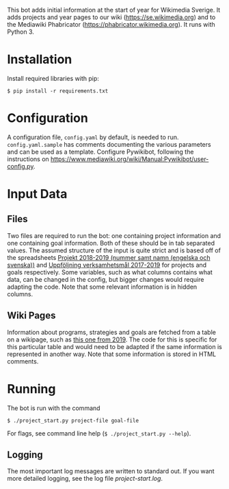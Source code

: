 This bot adds initial information at the start of year for Wikimedia Sverige. It adds projects and year pages to our wiki (https://se.wikimedia.org) and to the Mediawiki Phabricator (https://phabricator.wikimedia.org). It runs with Python 3.

# Installation
Install required libraries with pip:

`$ pip install -r requirements.txt`

# Configuration
A configuration file, `config.yaml` by default, is needed to run. `config.yaml.sample` has comments documenting the various parameters and can be used as a template. Configure Pywikibot, following the instructions on https://www.mediawiki.org/wiki/Manual:Pywikibot/user-config.py.

# Input Data
## Files
Two files are required to run the bot: one containing project information and one containing goal information. Both of these should be in tab separated values. The assumed structure of the input is quite strict and is based off of the spreadsheets [Projekt 2018-2019 (nummer samt namn (engelska och svenska))](https://docs.google.com/spreadsheets/d/1iuhi661upWWRVCUhdLW6GZnnP8_B5v5Y6sdNEFlq2UU/edit?usp=sharing) and [Uppföljning verksamhetsmål 2017-2019](https://docs.google.com/spreadsheets/d/1j7u3623U2gtmXYVUJBuHKdXg_GJWBhHbT5ayxOeN3RY/edit?usp=sharing) for projects and goals respectively. Some variables, such as what columns contains what data, can be changed in the config, but bigger changes would require adapting the code. Note that some relevant information is in hidden columns.

## Wiki Pages
Information about programs, strategies and goals are fetched from a table on a wikipage, such as [this one from 2019](https://se.wikimedia.org/w/index.php?title=Verksamhetsplan_2019/Tabell_%C3%B6ver_program,_strategi_och_m%C3%A5l&oldid=75471). The code for this is specific for this particular table and would need to be adapted if the same information is represented in another way. Note that some information is stored in HTML comments.

# Running
The bot is run with the command

    $ ./project_start.py project-file goal-file

For flags, see command line help (`$ ./project_start.py --help`).

## Logging
The most important log messages are written to standard out. If you want more detailed logging, see the log file *project-start.log*.
